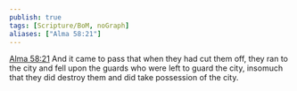 ```yaml
---
publish: true
tags: [Scripture/BoM, noGraph]
aliases: ["Alma 58:21"]
---
```

[Alma 58:21](https://churchofjesuschrist.org/study/scriptures/bofm/alma/58?lang=eng&id=p21#p21) And it came to pass that when they had cut them off, they ran to the city and fell upon the guards who were left to guard the city, insomuch that they did destroy them and did take possession of the city.
